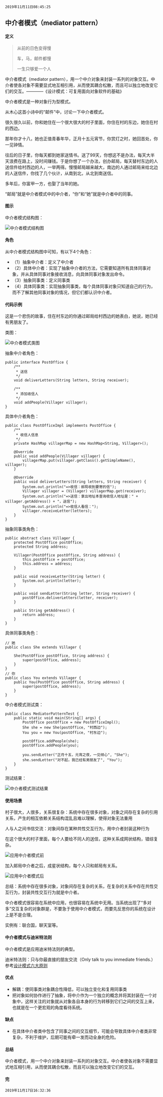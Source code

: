 `2019年11月11日08:45:25`

## 中介者模式（mediator pattern）

#### 定义

>从前的日色变得慢  
>
>车，马，邮件都慢 
> 
>一生只够爱一个人  

中介者模式（mediator pattern），用一个中介对象来封装一系列的对象交互。中介者使各对象不需要显式地互相引用，从而使其耦合松散，而且可以独立地改变它们的交互。————《设计模式：可复用面向对象软件的基础》

中介者模式是一种对象行为型模式。

从木心这首小诗中的“邮件”中，讨论一下中介者模式。

很久很久以前，你和她住在一个很大很大的村子里面，你住在村的东边，她住在村的西边。

那年你才十八，她也正值青春年华，正月十五元宵节，你赏灯之时，她回首处，你一见钟情。

往后的日子里，你每天都到她家送情书。送了99天，你想这不是办法，每天大半天浪费在路上，没时间赚钱。于是你想了一个办法，创办邮局，每天替村东边的人送信件给村西边的人，一举两得。慢慢邮局越来越大，南边的人通过邮局来给北边的人送信件，你找了几个伙计，从南到北，从北到南送信。

多年后，你富甲一方，也娶了当年的她。

“邮局”就是中介者模式中的中介者，“你”和“她”就是中介者中的同事。

#### 图示

中介者模式结构图：

![中介者模式结构图](https://images.cnblogs.com/cnblogs_com/mingmingcome/1618392/o_mediator-pattern-structure.jpg)

#### 角色

从中介者模式结构图中可知，有以下4个角色：  

- （1）抽象中介者：定义了中介者
- （2）具体中介者：实现了抽象中介者的方法，它需要知道所有具体同事对象，并从具体同事对象接收消息，向具体同事对象发出命令。
- （3）抽象同事类：定义同事类
- （4）具体同事类：实现抽象同事类，每个具体同事对象只知道自己的行为，而不了解其他同事对象的情况，但它们都认识中介者。

#### 代码示例

这是一个悲伤的故事，住在村东边的你通过邮局给村西边的她表白，她说，她已经有男朋友了。

类图：

![中介者模式类图](https://images.cnblogs.com/cnblogs_com/mingmingcome/1618392/o_mediator-class-diagram.JPG)

抽象中介者角色：

```
public interface PostOffice {
    /**
     * 送信
     */
    void deliverLetters(String letters, String receiver);

    /**
     * 添加收信人
     */
    void addPeople(Villager villager);
}
```

具体中介者角色：

```
public class PostOfficeImpl implements PostOffice {
    /**
     * 收信人信息
     */
    private HashMap villagerMap = new HashMap<String, Villager>();

    @Override
    public void addPeople(Villager villager) {
        villagerMap.put(villager.getClass().getSimpleName(), villager);
    }

    @Override
    public void deliverLetters(String letters, String receiver) {
        System.out.println("=>收信：邮局收到要寄的信");
        Villager villager = (Villager) villagerMap.get(receiver);
        System.out.println("=>送信：拿出地址本查询收信人地址是：" + villager.getAddress() + "，送信");
        System.out.println("=>收信人看信：");
        villager.receiveLetter(letters);
    }
}
```

抽象同事类角色：

```
public abstract class Villager {
    protected PostOffice postOffice;
    protected String address;

    Villager(PostOffice postOffice, String address) {
        this.postOffice = postOffice;
        this.address = address;
    }

    public void receiveLetter(String letter) {
        System.out.println(letter);
    }

    public void sendLetter(String letter, String receiver) {
        postOffice.deliverLetters(letter, receiver);
    }

    public String getAddress() {
        return address;
    }
}

```

具体同事类角色：

```
// 她
public class She extends Villager {

    She(PostOffice postOffice, String address) {
        super(postOffice, address);
    }
}
// 你
public class You extends Villager {
    public You(PostOffice postOffice, String address) {
        super(postOffice, address);
    }
}
```

中介者模式测试类：
```
public class MediatorPatternTest {
    public static void main(String[] args) {
        PostOffice postOffice = new PostOfficeImpl();
        She she = new She(postOffice, "村西边");
        You you = new You(postOffice, "村东边");

        postOffice.addPeople(she);
        postOffice.addPeople(you);

        you.sendLetter("正月十五，元宵之夜，一见倾心", "She");
        she.sendLetter("对不起，我已经有男朋友了", "You");
    }
}
```

测试结果：

![中介者模式测试结果](https://images.cnblogs.com/cnblogs_com/mingmingcome/1618392/o_mediator-pattern-result.jpg)

#### 使用场景

村子很大，人很多，关系很复杂：系统中存在很多对象，对象之间存在复杂的引用关系，产生的相互依赖关系结构混乱且难以理解，使得对象无法重用

人与人之间书信交流：对象间存在某种共性交互行为，用中介者封装这种行为

在这个很大的村子里面，每个人要给不同人的送信，这种关系成网状结构，错综复杂。

![应用中介者模式前](https://images.cnblogs.com/cnblogs_com/mingmingcome/1618392/o_mediator-pattern-before-relationship.jpg)

加入邮局中介者之后，成星状结构，每个人只和邮局有关系。

![应用中介者模式后](https://images.cnblogs.com/cnblogs_com/mingmingcome/1618392/o_mediator-pattern-after-relationship.jpg)

总结：系统中存在很多对象，对象间存在复杂的关系，在复杂的关系中存在共性交互行为，封装共性交互行为就是中介者。

中介者模式很容易在系统中应用，也很容易在系统中无用。当系统出现了“多对多”交互复杂的对象群是，不要急于使用中介者模式，而要先反思你的系统在设计上是不是合理。

实例有：联合国，聊天室等。

#### 中介者模式与迪米特法则

中介者模式是应用迪米特法则的典型。

迪米特法则：只与你最直接的朋友交流（Only talk to you immediate friends.）参考[设计模式六大原则](https://www.cnblogs.com/mingmingcome/p/10578208.html)

#### 优点

- 解耦：使同事类对象耦合性降低，可以独立变化和复用同事类
- 把对象如何协作进行了抽象，将中介作为一个独立的概念并将其封装在一个对象中，这样关注的对象就从对象各自本身的行为转移到它们之间的交互上来，也就是在一个更宏观的角度看待系统。

#### 缺点

- 在具体中介者类中包含了同事之间的交互细节，可能会导致具体中介者类非常复杂，不利于维护，后期可能有牵一发而动全身的危险。

#### 总结

中介者模式，用一个中介对象来封装一系列的对象交互。中介者使各对象不需要显式地互相引用，从而使其耦合松散，而且可以独立地改变它们的交互。

#### 完

`2019年11月17日16:32:36`